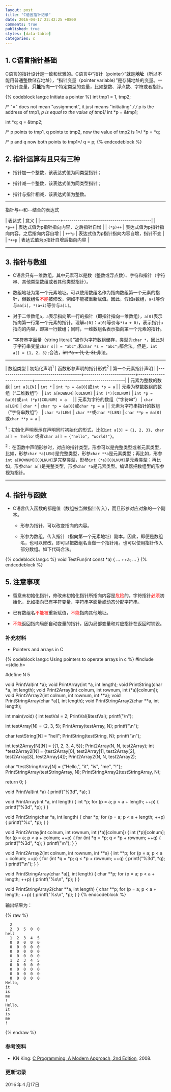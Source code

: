 ```yaml
---
layout: post
title: "C语言指针记录"
date: 2016-04-17 22:42:25 +0800
comments: true
published: true
styles: [data-table]
categories: c 
---
```


## 1. C语言指针基础 ##

C语言的指针设计是一致和优雅的。C语言中“指针（pointer）”就是**地址**（所以不能用普通整数储存地址），“指针变量（pointer variable）”是存储地址的变量。一个指针变量，**只能**指向一个特定类型的变量，比如整数、浮点数、字符或者指针。

{% codeblock lang:c Initiate a pointer %}
int tmp1 = 1, tmp2;

/* "=" does not mean "assignment", it just means "initiating" */
/* p is the address of tmp1, *p is equal to the value of tmp1*/
int *p = &tmp1;

int *q;
q = &tmp2;

/* p points to tmp1, q points to tmp2, now the value of tmp2 is 1*/
*p = *q;

/* p and q now both points to tmp1*/
q = p;
{% endcodeblock %}

<!--more-->

## 2. 指针运算有且只有三种 ##

* 指针加一个整数，该表达式值为同类型指针；

* 指针减一个整数，该表达式值为同类型指针；

* 指针与指针相减，该表达式值为整数。

--------------
指针与`++`和`--`结合的表达式

| 表达式   | 意义                                      |
|----------+-------------------------------------------|
| `*p++`   | 表达式值为p指针指向内容，之后指针自增     |
| `(*p)++` | 表达式值为p指针指向内容，之后指向内容自增 |
| `++*p`   | 表达式值为p指针指向内容自增，指针不变     |
| `*++p`   | 表达式值为p指针自增后指向内容             |

-------------

## 3. 指针与数组 ##

* C语言只有一维数组，其中元素可以是数（整数或浮点数）、字符和指针（字符串、其他类型数组或者其他类型指针）。

* 数组地址为第一个元素地址。可以使用数组名作为指向数组第一个元素的指针，但数组名<span style="color: red">不能</span>被修改，例如不能被重新赋值。因此，假如`a`数组，`a+i`等价与`&a[i]`，`*(a+i)`等价与`a[i]`。

* 对于二维数组`a`，`a`表示指向第一行的指针（即指针指向一维数组），`a[0]`表示指向第一行第一个元素的指针。理解`a[0]`：`a[0]`等价与`*(a + 0)`，表示指针`a`指向的内容，即第一行数组；同时，一维数组名表示指向第一个元素的指针。

* “字符串字面量（string literal）”被作为字符数组储存，类型为`char *`，因此对于字符串变量`char s[] = "abc";`和`char *s = "abc";`都合法。但是，`int a[] = {1, 2, 3};`合法，<s>int *a = {1, 2, 3};</s>非法。

------------------

| 数组类型                               | 初始化声明<sup>1</sup>             | 函数形参声明的指针形式<sup>2</sup>   | 第一个元素指针声明                         |
|----------------------------------------+-------------------------+--------------------------+--------------------------------------------|
| 元素为整数的数组                       | `int a[LEN]`            | `int *`                  | `int *p = &a[0]`或`int *p = a`             |
| 元素为整数数组的数组（“二维数组”）     | `int a[ROWNUM][COLNUM]` | `int (*)[COLNUM]`        | `int *p = &a[0]`或`int (*p)[COLNUM] = a`　 |
| 元素为字符的数组（“字符串”）           | `char a[LEN]`           | `char *`                 | `char *p = &a[0]`或`char *p = a`           |
| 元素为字符串指针的数组（“字符串数组”） | `char *a[LEN]`          | `char **`或`char *[LEN]` | `char **p = &a[0]`或`char **p = a`         | 
  
<sup>1</sup>：初始化声明表示在声明同时初始化的形式，比如`int a[3] = {1, 2, 3}`、`char a[] = 'hello'`或者`char a[] = {"hello", "world!"}`。

<sup>2</sup>：在函数中声明形参时，对应的指针类型。形参可以是完整类型或者元素类型，比如，形参`char *a[LEN]`是完整类型，形参`char **a`是元素类型；再比如，形参`int a[ROWNUM][COLNUM]`是完整类型，形参`int (*a)[COLNUM]`是元素类型；再比如，形参`char a[]`是完整类型，形参`char *a`是元素类型。编译器把数组型的形参视为指针。

------------------

## 4. 指针与函数 ##

* C语言传入函数的都是值（数组被当做指针传入），而且形参对应对象的一个副本。

    * 形参为指针，可以改变指向的内容。
    
    * 形参为数组，传入指针（指向第一个元素地址）副本。因此，即便是数组名，也可以修改，即可以把数组名当做一个指针用。也可以使用指针传入部分数组。如下代码合法。
    
{% codeblock lang:c %}
void TestFun(int const *a) {
  ...
  ++a;
  ...
}
{% endcodeblock %}

## 5. 注意事项 ##

* 留意未初始化指针，修改未初始化指针所指向内容是<span style="color: red">危险</span>的。字符指针<span style="color: red">必须</span>初始化，比如指向已有字符变量、字符串字面量或动态分配字符串。

* 已有数组名<span style="color: red">不能被</span>重新赋值，<span style="color: red">不能</span>指向其他地址。

* <span style="color: red">不能</span>返回指向局部自动变量的指针，因为局部变量和对应指针在返回时销毁。

### 补充材料 ###

* <a id="pointer_array">Pointers and arrays in C</a>

{% codeblock lang:c Using pointers to operate arrays in c %}
#include <stdio.h>

#define N 5

void PrintVal(int *a);
void PrintArray(int *a, int length);
void PrintString(char *a, int length);
void Print2Array(int colnum, int rownum, int (*a)[colnum]);
void Print2Array2(int colnum, int rownum, int **a);
void PrintStringArray(char *a[], int length);
void PrintStringArray2(char **a, int length);

int main(void)
{
  int testVal = 2;
  PrintVal(&testVal);
  printf("\n");

  int testArray[N] = {2, 3, 5};
  PrintArray(testArray, N);
  printf("\n");

  char testString[N] = "hell";
  PrintString(testString, N);
  printf("\n");

  int test2Array[N][N] = {{1, 2, 3, 4, 5}};
  Print2Array(N, N, test2Array);
  int *test2Array2[N] = {test2Array[0], test2Array[1], test2Array[2], test2Array[3], test2Array[4]};
  Print2Array2(N, N, test2Array2);

  char *testStringArray[N] = {"Hello,", "it", "is", "me", "!"};
  PrintStringArray(testStringArray, N);
  PrintStringArray2(testStringArray, N);

  return 0;
}

void PrintVal(int *a) {
  printf("%3d", *a);
}

void PrintArray(int *a, int length) {
  int *p;
  for (p = a; p < a + length; ++p) {
    printf("%3d", *p);
  }
}

void PrintString(char *a, int length) {
  char *p;
  for (p = a; p < a + length; ++p) {
    printf("%c", *p);
  }
}


void Print2Array(int colnum, int rownum, int (*a)[colnum]) {
  int (*p)[colnum];
  for (p = a; p < a + colnum; ++p) {
    for (int *q = *p; q < *p + rownum; ++q) {
      printf("%3d", *q);
    }
    printf("\n");
  }
}

void Print2Array2(int colnum, int rownum, int **a) {
  int **p;
  for (p = a; p < a + colnum; ++p) {
    for (int *q = *p; q < *p + rownum; ++q) {
      printf("%3d", *q);
    }
    printf("\n");
  }
}

void PrintStringArray(char *a[], int length) {
  char **p;
  for (p = a; p < a + length; ++p) {
    printf("%s\n", *p);
  }
}

void PrintStringArray2(char **a, int length) {
  char **p;
  for (p = a; p < a + length; ++p) {
    printf("%s\n", *p);
  }
}
{% endcodeblock %}

输出结果为：

{% raw %}
```
  2
  2  3  5  0  0
hell
  1  2  3  4  5
  0  0  0  0  0
  0  0  0  0  0
  0  0  0  0  0
  0  0  0  0  0
  1  2  3  4  5
  0  0  0  0  0
  0  0  0  0  0
  0  0  0  0  0
  0  0  0  0  0
Hello,
it
is
me
!
Hello,
it
is
me
!
```
{% endraw %}

### 参考资料 ###

* KN King: [C Programming: A Modern Approach, 2nd Edition](http://www.amazon.com/Programming-Modern-Approach-2nd-Edition/dp/0393979504), 2008.

### 更新记录 ###

201６年４月17日
